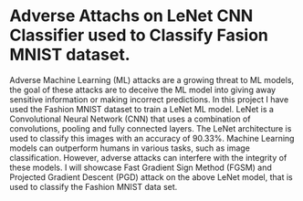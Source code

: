 # Adverse Attachs on LeNet CNN Classifier used to Classify Fasion MNIST dataset.
Adverse Machine Learning (ML) attacks are a growing threat to ML models, the goal of these attacks are to deceive the ML model into giving away sensitive information or making incorrect predictions. In this project I have used the Fashion MNIST dataset to train a LeNet ML model. LeNet is a Convolutional Neural Network (CNN) that uses a combination of convolutions, pooling and fully connected layers. The LeNet architecture is used to classify this images with an accuracy of 90.33%. Machine Learning models can outperform humans in various tasks, such as image classification. However, adverse attacks can interfere with the integrity of these models. I will showcase Fast Gradient Sign Method (FGSM) and Projected Gradient Descent (PGD) attack on the above LeNet model, that is used to classify the Fashion MNIST data set.

